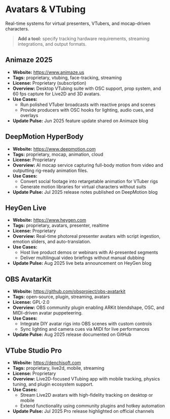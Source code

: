 # Avatars & VTubing

Real-time systems for virtual presenters, VTubers, and mocap-driven characters.

> **Add a tool:** specify tracking hardware requirements, streaming integrations, and output formats.

## Animaze 2025
- **Website:** https://www.animaze.us
- **Tags:** proprietary, vtubing, face-tracking, streaming
- **License:** Proprietary (subscription)
- **Overview:** Desktop VTubing suite with OSC support, prop system, and 60 fps capture for Live2D and 3D avatars.
- **Use Cases:**
  - Run polished VTuber broadcasts with reactive props and scenes
  - Provide producers with OSC hooks for lighting, audio cues, and overlays
- **Update Pulse:** Jun 2025 feature update shared on Animaze blog

## DeepMotion HyperBody
- **Website:** https://www.deepmotion.com
- **Tags:** proprietary, mocap, animation, cloud
- **License:** Proprietary
- **Overview:** AI mocap service capturing full-body motion from video and outputting rig-ready animation files.
- **Use Cases:**
  - Convert social footage into retargetable animation for VTuber rigs
  - Generate motion libraries for virtual characters without suits
- **Update Pulse:** Jul 2025 release notes published on DeepMotion blog

## HeyGen Live
- **Website:** https://www.heygen.com
- **Tags:** proprietary, avatars, presenter, realtime
- **License:** Proprietary
- **Overview:** Real-time photoreal presenter avatars with script ingestion, emotion sliders, and auto-translation.
- **Use Cases:**
  - Host live product demos or webinars with AI-presented segments
  - Deliver multilingual video briefings without manual dubbing
- **Update Pulse:** Aug 2025 live beta announcement on HeyGen blog

## OBS AvatarKit
- **Website:** https://github.com/obsproject/obs-avatarkit
- **Tags:** open-source, plugin, streaming, avatars
- **License:** GPL-2.0
- **Overview:** OBS community plugin enabling ARKit blendshape, OSC, and MIDI-driven avatar puppeteering.
- **Use Cases:**
  - Integrate DIY avatar rigs into OBS scenes with custom controls
  - Sync lighting and camera cues via MIDI for live performances
- **Update Pulse:** Aug 2025 release documented on GitHub

## VTube Studio Pro
- **Website:** https://denchisoft.com
- **Tags:** proprietary, live2d, mobile, streaming
- **License:** Proprietary
- **Overview:** Live2D-focused VTubing app with mobile tracking, physics tuning, and plugin ecosystem support.
- **Use Cases:**
  - Stream Live2D avatars with high-fidelity tracking on desktop or mobile
  - Extend functionality using community plugins and hotkey automation
- **Update Pulse:** Jul 2025 Pro release highlighted on official channels
